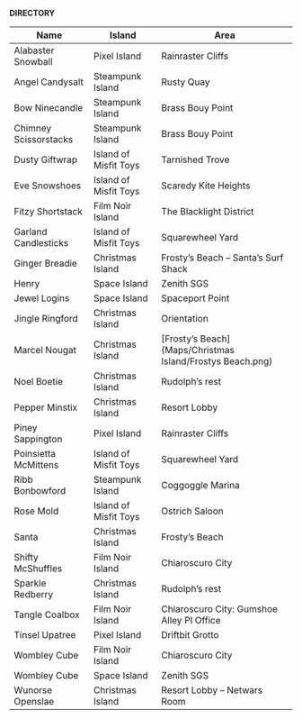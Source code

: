**DIRECTORY**

Name | Island | Area
--- | --- | ---
Alabaster Snowball | Pixel Island | Rainraster Cliffs
Angel Candysalt |	Steampunk Island |	Rusty Quay
Bow Ninecandle	| Steampunk Island |	Brass Bouy Point
Chimney Scissorstacks |	Steampunk Island |	Brass Bouy Point
Dusty Giftwrap |	Island of Misfit Toys	| Tarnished Trove
Eve Snowshoes	| Island of Misfit Toys |	Scaredy Kite Heights
Fitzy Shortstack |	Film Noir Island |	The Blacklight District
Garland Candlesticks |	Island of Misfit Toys |	Squarewheel Yard
Ginger Breadie	| Christmas Island	| Frosty’s Beach – Santa’s Surf Shack
Henry |	Space Island |	Zenith SGS
Jewel Logins |	Space Island |	Spaceport Point
Jingle Ringford |	Christmas Island |	Orientation
Marcel Nougat |	Christmas Island |	[Frosty’s Beach](Maps/Christmas Island/Frostys Beach.png)
Noel Boetie	| Christmas Island |	Rudolph’s rest
Pepper Minstix |	Christmas Island |	Resort Lobby
Piney Sappington |	Pixel Island |	Rainraster Cliffs
Poinsietta McMittens |	Island of Misfit Toys	| Squarewheel Yard
Ribb Bonbowford	| Steampunk Island |	Coggoggle Marina
Rose Mold	| Island of Misfit Toys|	Ostrich Saloon
Santa	|Christmas Island	|Frosty’s Beach
Shifty McShuffles|	Film Noir Island|	Chiaroscuro City
Sparkle Redberry|	Christmas Island|	Rudolph’s rest
Tangle Coalbox|	Film Noir Island|	Chiaroscuro City: Gumshoe Alley PI Office
Tinsel Upatree|	Pixel Island|	Driftbit Grotto
Wombley Cube|	Film Noir Island|	Chiaroscuro City
Wombley Cube |Space Island|	Zenith SGS
Wunorse Openslae	|Christmas Island	|Resort Lobby – Netwars Room
